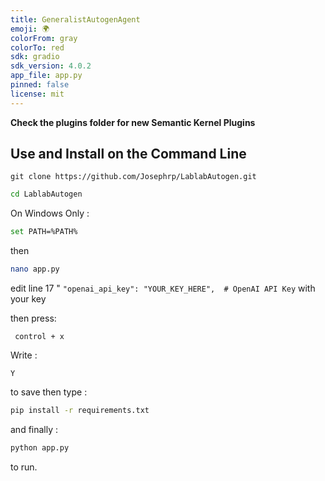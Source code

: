 ```yaml
---
title: GeneralistAutogenAgent
emoji: 🌍
colorFrom: gray
colorTo: red
sdk: gradio
sdk_version: 4.0.2
app_file: app.py
pinned: false
license: mit
---
```


**Check the plugins folder for new Semantic Kernel Plugins**

## Use and Install on the Command Line

```bashh
git clone https://github.com/Josephrp/LablabAutogen.git
```

```bash
cd LablabAutogen
```

On Windows Only :
```bash
set PATH=%PATH%
```
then 

```bash
nano app.py
```

edit line 17 "    ```"openai_api_key": "YOUR_KEY_HERE",  # OpenAI API Key``` with your key

then press:

```nano
 control + x
```

Write :

```nano
Y
```

to save then type :

```bash
pip install -r requirements.txt
```

and finally :

```bash
python app.py
```
to run.

